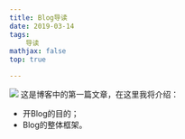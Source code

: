 ```yaml
---
title: Blog导读
date: 2019-03-14
tags: 
	导读
mathjax: false
top: true

---
```

![](Blog导读/Cover.jpeg)
这是博客中的第一篇文章，在这里我将介绍：
- 开Blog的目的；
- Blog的整体框架。
<!-- more -->
<!--stackedit_data:
eyJoaXN0b3J5IjpbLTI2Mjk0ODQyOF19
-->